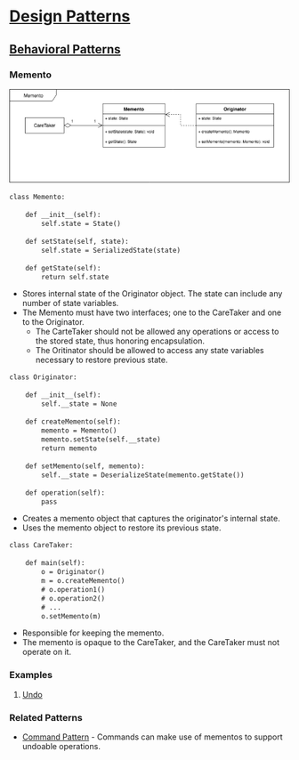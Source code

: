 # [Design Patterns](../../README.md)
## [Behavioral Patterns](../../../readmes/behavioral.md)
### Memento

![Memento](../../../uml/memento.png)

```
class Memento:

    def __init__(self):
        self.state = State()

    def setState(self, state):
        self.state = SerializedState(state)

    def getState(self):
        return self.state
```
* Stores internal state of the Originator object. The state can include any number of state variables.
* The Memento must have two interfaces; one to the CareTaker and one to the Originator.
    * The CarteTaker should not be allowed any operations or access to the stored state, thus honoring encapsulation.
    * The Oritinator should be allowed to access any state variables necessary to restore previous state.

```
class Originator:

    def __init__(self):
        self.__state = None

    def createMemento(self):
        memento = Memento()
        memento.setState(self.__state)
        return memento

    def setMemento(self, memento):
        self.__state = DeserializeState(memento.getState())

    def operation(self):
        pass
```
* Creates a memento object that captures the originator's internal state.
* Uses the memento object to restore its previous state.

```
class CareTaker:

    def main(self):
        o = Originator()
        m = o.createMemento()
        # o.operation1()
        # o.operation2()
        # ...
        o.setMemento(m)
```
* Responsible for keeping the memento.
* The memento is opaque to the CareTaker, and the CareTaker must not operate on it.

### Examples
1. [Undo](./undo.py)


### Related Patterns
* [Command Pattern](../command) - Commands can make use of mementos to support undoable operations.
